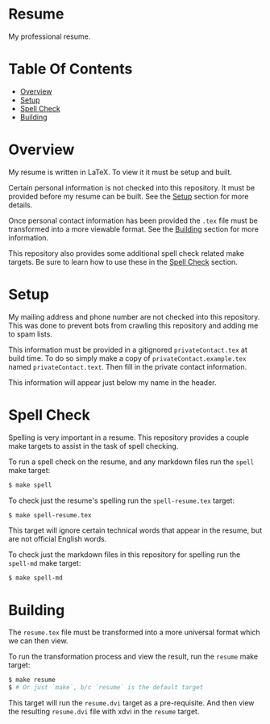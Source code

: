 # Resume
My professional resume.

# Table Of Contents
- [Overview](#overview)
- [Setup](#setup)
- [Spell Check](#spell-check)
- [Building](#building)

# Overview
My resume is written in LaTeX. To view it it must be setup and built.  

Certain personal information is not checked into this repository. It must be 
provided before my resume can be built. See the [Setup](#setup) section for more 
details.  

Once personal contact information has been provided the `.tex` file must be 
transformed into a more viewable format. See the [Building](#building) section 
for more information.

This repository also provides some additional spell check related make targets. 
Be sure to learn how to use these in the [Spell Check](#spell-check) section.

# Setup
My mailing address and phone number are not checked into this repository. This 
was done to prevent bots from crawling this repository and adding me to spam 
lists.  

This information must be provided in a gitignored `privateContact.tex` at build 
time. To do so simply make a copy of `privateContact.example.tex` named 
`privateContact.text`. Then fill in the private contact information.  

This information will appear just below my name in the header.

# Spell Check
Spelling is very important in a resume. This repository provides a couple make 
targets to assist in the task of spell checking.  

To run a spell check on the resume, and any markdown files run the `spell` make 
target:

```bash
$ make spell
```

To check just the resume's spelling run the `spell-resume.tex` target:

```bash
$ make spell-resume.tex
```

This target will ignore certain technical words that appear in the resume, but 
are not official English words.  

To check just the markdown files in this repository for spelling run the 
`spell-md` make target:

```
$ make spell-md
```

# Building
The `resume.tex` file must be transformed into a more universal format which we 
can then view.

To run the transformation process and view the result, run the `resume` make 
target:  

```bash
$ make resume
$ # Or just `make`, b/c `resume` is the default target
```

This target will run the `resume.dvi` target as a pre-requisite. And then view 
the resulting `resume.dvi` file with xdvi in the `resume` target.

